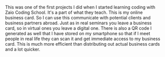 This was one of the first projects I did when I started learning coding with Zaio Coding School. 
It's a part of what they teach. This is my online business card. So I can use this communicate with potential clients and business partners abroad.
Just as in real seminars you leave a business card, so in virtual ones you leave a digital one.
There is also a QR code I generated as well that I have stored on my smartphone so that if I meet people in real life they can scan it and get immediate access to my business card. This is much more efficient than distributing out actual business cards and a lot quicker.